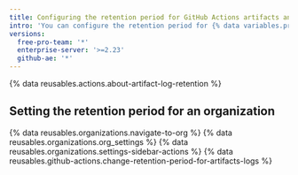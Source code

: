 ```yaml
---
title: Configuring the retention period for GitHub Actions artifacts and logs in your organization
intro: 'You can configure the retention period for {% data variables.product.prodname_actions %} artifacts and logs in your organization.'
versions:
  free-pro-team: '*'
  enterprise-server: '>=2.23'
  github-ae: '*'
---
```


{% data reusables.actions.about-artifact-log-retention %}

## Setting the retention period for an organization

{% data reusables.organizations.navigate-to-org %}
{% data reusables.organizations.org_settings %}
{% data reusables.organizations.settings-sidebar-actions %}
{% data reusables.github-actions.change-retention-period-for-artifacts-logs  %}
